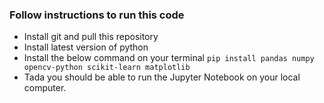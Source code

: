 ### Follow instructions to run this code

+ Install git and pull this repository
+ Install latest version of python 
+ Install the below command on your terminal
```pip install pandas numpy opencv-python scikit-learn matplotlib```
+ Tada you should be able to run the Jupyter Notebook on your local computer.
